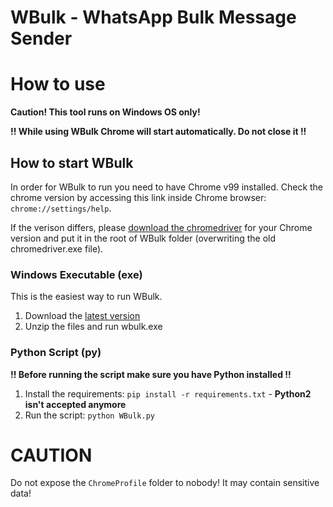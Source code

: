 # WBulk - WhatsApp Bulk Message Sender



# How to use
**Caution! This tool runs on Windows OS only!**

**!! While using WBulk Chrome will start automatically. Do not close it !!**

## How to start WBulk

In order for WBulk to run you need to have Chrome v99 installed. Check the chrome version by accessing this link inside Chrome browser: `chrome://settings/help`. 

If the verison differs, please [download the chromedriver](https://chromedriver.chromium.org/downloads) for your Chrome version and put it in the root of WBulk folder (overwriting the old chromedriver.exe file).

### Windows Executable (exe)

This is the easiest way to run WBulk. 

1. Download the [latest version](https://github.com/claudiu-sava/WBulk/releases/)
2. Unzip the files and run wbulk.exe

### Python Script (py)

**!! Before running the script make sure you have Python installed !!**

1. Install the requirements: `pip install -r requirements.txt` - **Python2 isn't accepted anymore**
2. Run the script: `python WBulk.py`

# CAUTION
Do not expose the `ChromeProfile` folder to nobody! It may contain sensitive data! 
